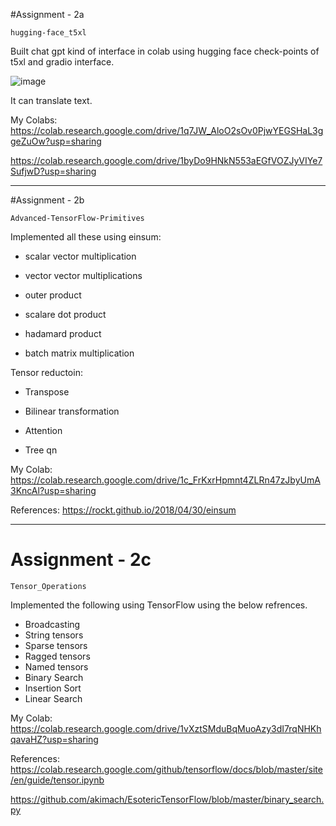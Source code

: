 #Assignment - 2a

`hugging-face_t5xl`

 Built chat gpt kind of interface in colab using hugging face check-points of t5xl and gradio interface.
 
 ![image](https://user-images.githubusercontent.com/111466561/219134340-8fd5cfd0-e317-4eb2-8a41-2bf9a316cb39.png)


It can translate text.

My Colabs: https://colab.research.google.com/drive/1q7JW_AloO2sOv0PjwYEGSHaL3ggeZuOw?usp=sharing

https://colab.research.google.com/drive/1byDo9HNkN553aEGfVOZJyVIYe7SufjwD?usp=sharing
  
----------------------------------------------------------------------------

#Assignment - 2b

`Advanced-TensorFlow-Primitives`

Implemented all these using einsum:
  - scalar vector multiplication

  - vector vector multiplications 

  - outer product

  - scalare dot product

  - hadamard product

  - batch matrix multiplication

Tensor reductoin:
  - Transpose
  
  - Bilinear transformation
  
  - Attention
  
  - Tree qn
  
  My Colab: https://colab.research.google.com/drive/1c_FrKxrHpmnt4ZLRn47zJbyUmA3KncAl?usp=sharing
  
  
  References: https://rockt.github.io/2018/04/30/einsum

----------------------------------------------------------------------------------------


# Assignment - 2c

`Tensor_Operations`

Implemented the following using TensorFlow using the below refrences.

- Broadcasting
- String tensors
- Sparse tensors
- Ragged tensors
- Named tensors
- Binary Search
- Insertion Sort
- Linear Search

My Colab: https://colab.research.google.com/drive/1vXztSMduBqMuoAzy3dI7rqNHKhqavaHZ?usp=sharing


References: https://colab.research.google.com/github/tensorflow/docs/blob/master/site/en/guide/tensor.ipynb

https://github.com/akimach/EsotericTensorFlow/blob/master/binary_search.py

